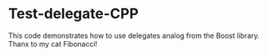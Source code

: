 # Test-delegate-CPP

This code demonstrates how to use delegates analog from the Boost library.
Thanx to my cat Fibonacci!

